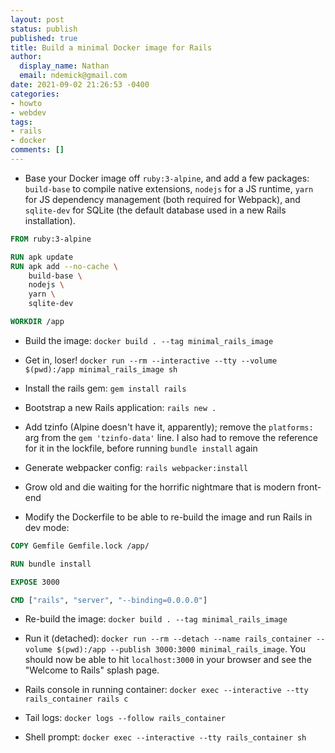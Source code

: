 ```yaml
---
layout: post
status: publish
published: true
title: Build a minimal Docker image for Rails
author:
  display_name: Nathan
  email: ndemick@gmail.com
date: 2021-09-02 21:26:53 -0400
categories:
- howto
- webdev
tags:
- rails
- docker
comments: []
---
```


* Base your Docker image off `ruby:3-alpine`, and add a few packages: `build-base` to compile native extensions,
`nodejs` for a JS runtime, `yarn` for JS dependency management (both required for Webpack), and `sqlite-dev` for
SQLite (the default database used in a new Rails installation).

```Dockerfile
FROM ruby:3-alpine

RUN apk update
RUN apk add --no-cache \
    build-base \
    nodejs \
    yarn \
    sqlite-dev

WORKDIR /app
```

* Build the image: `docker build . --tag minimal_rails_image`

* Get in, loser! `docker run --rm --interactive --tty --volume $(pwd):/app minimal_rails_image sh`

* Install the rails gem: `gem install rails`

* Bootstrap a new Rails application: `rails new .`

* Add tzinfo (Alpine doesn't have it, apparently); remove the `platforms:` arg from the `gem 'tzinfo-data'` line.
I also had to remove the reference for it in the lockfile, before running `bundle install` again

* Generate webpacker config: `rails webpacker:install`

* Grow old and die waiting for the horrific nightmare that is modern front-end

* Modify the Dockerfile to be able to re-build the image and run Rails in dev mode:

```Dockerfile
COPY Gemfile Gemfile.lock /app/

RUN bundle install

EXPOSE 3000

CMD ["rails", "server", "--binding=0.0.0.0"]
```

* Re-build the image: `docker build . --tag minimal_rails_image`

* Run it (detached): `docker run --rm --detach --name rails_container --volume $(pwd):/app --publish 3000:3000 minimal_rails_image`.
You should now be able to hit `localhost:3000` in your browser and see the "Welcome to Rails" splash page.

* Rails console in running container: `docker exec --interactive --tty rails_container rails c`

* Tail logs: `docker logs --follow rails_container`

* Shell prompt: `docker exec --interactive --tty rails_container sh`
